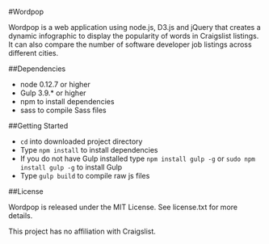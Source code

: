 #Wordpop

Wordpop is a web application using node.js, D3.js and jQuery that creates a dynamic infographic to display the popularity of words in Craigslist listings. It can also compare the number of software developer job listings across different cities.

##Dependencies

* node 0.12.7 or higher
* Gulp 3.9.* or higher 
* npm to install dependencies
* sass to compile Sass files

##Getting Started

* `cd` into downloaded project directory
* Type `npm install` to install dependencies
* If you do not have Gulp installed type `npm install gulp -g` or `sudo npm install gulp -g` to install Gulp
* Type `gulp build` to compile raw js files

##License

Wordpop is released under the MIT License. See license.txt for more details.

This project has no affiliation with Craigslist.
